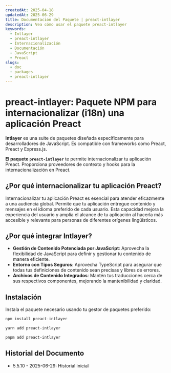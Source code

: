 ```yaml
---
createdAt: 2025-04-18
updatedAt: 2025-06-29
title: Documentación del Paquete | preact-intlayer
description: Vea cómo usar el paquete preact-intlayer
keywords:
  - Intlayer
  - preact-intlayer
  - Internacionalización
  - Documentación
  - JavaScript
  - Preact
slugs:
  - doc
  - packages
  - preact-intlayer
---
```


# preact-intlayer: Paquete NPM para internacionalizar (i18n) una aplicación Preact

**Intlayer** es una suite de paquetes diseñada específicamente para desarrolladores de JavaScript. Es compatible con frameworks como Preact, Preact y Express.js.

**El paquete `preact-intlayer`** te permite internacionalizar tu aplicación Preact. Proporciona proveedores de contexto y hooks para la internacionalización en Preact.

## ¿Por qué internacionalizar tu aplicación Preact?

Internacionalizar tu aplicación Preact es esencial para atender eficazmente a una audiencia global. Permite que tu aplicación entregue contenido y mensajes en el idioma preferido de cada usuario. Esta capacidad mejora la experiencia del usuario y amplía el alcance de tu aplicación al hacerla más accesible y relevante para personas de diferentes orígenes lingüísticos.

## ¿Por qué integrar Intlayer?

- **Gestión de Contenido Potenciada por JavaScript**: Aprovecha la flexibilidad de JavaScript para definir y gestionar tu contenido de manera eficiente.
- **Entorno con Tipos Seguros**: Aprovecha TypeScript para asegurar que todas tus definiciones de contenido sean precisas y libres de errores.
- **Archivos de Contenido Integrados**: Mantén tus traducciones cerca de sus respectivos componentes, mejorando la mantenibilidad y claridad.

## Instalación

Instala el paquete necesario usando tu gestor de paquetes preferido:

```bash packageManager="npm"
npm install preact-intlayer
```

```bash packageManager="yarn"
yarn add preact-intlayer
```

```bash packageManager="pnpm"
pnpm add preact-intlayer
```

## Historial del Documento

- 5.5.10 - 2025-06-29: Historial inicial
